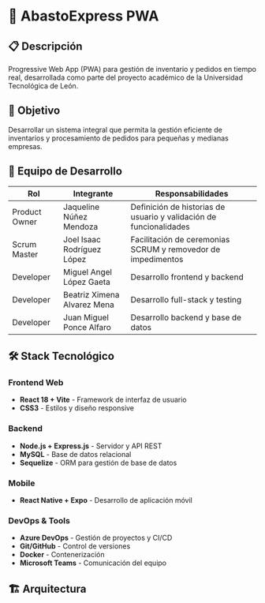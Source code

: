 # 🛒 AbastoExpress PWA

## 📋 Descripción
Progressive Web App (PWA) para gestión de inventario y pedidos en tiempo real, desarrollada como parte del proyecto académico de la Universidad Tecnológica de León.

## 🎯 Objetivo
Desarrollar un sistema integral que permita la gestión eficiente de inventarios y procesamiento de pedidos para pequeñas y medianas empresas.

## 👥 Equipo de Desarrollo
| Rol | Integrante | Responsabilidades |
|-----|------------|-------------------|
| Product Owner | Jaqueline Núñez Mendoza | Definición de historias de usuario y validación de funcionalidades |
| Scrum Master | Joel Isaac Rodríguez López | Facilitación de ceremonias SCRUM y removedor de impedimentos |
| Developer | Miguel Angel López Gaeta | Desarrollo frontend y backend ||
| Developer | Beatriz Ximena Alvarez Mena | Desarrollo full-stack y testing |
| Developer | Juan Miguel Ponce Alfaro | Desarrollo backend y base de datos |

## 🛠️ Stack Tecnológico
### Frontend Web
- **React 18 + Vite** - Framework de interfaz de usuario
- **CSS3** - Estilos y diseño responsive

### Backend
- **Node.js + Express.js** - Servidor y API REST
- **MySQL** - Base de datos relacional
- **Sequelize** - ORM para gestión de base de datos

### Mobile
- **React Native + Expo** - Desarrollo de aplicación móvil

### DevOps & Tools
- **Azure DevOps** - Gestión de proyectos y CI/CD
- **Git/GitHub** - Control de versiones
- **Docker** - Contenerización
- **Microsoft Teams** - Comunicación del equipo

## 🏗️ Arquitectura

